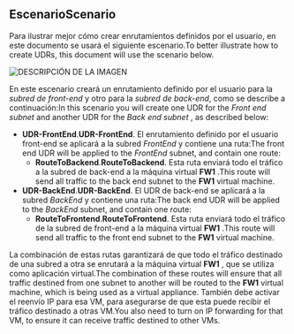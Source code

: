 ## <a name="scenario"></a><span data-ttu-id="a3e2d-101">Escenario</span><span class="sxs-lookup"><span data-stu-id="a3e2d-101">Scenario</span></span>
<span data-ttu-id="a3e2d-102">Para ilustrar mejor cómo crear enrutamientos definidos por el usuario, en este documento se usará el siguiente escenario.</span><span class="sxs-lookup"><span data-stu-id="a3e2d-102">To better illustrate how to create UDRs, this document will use the scenario below.</span></span>

![DESCRIPCIÓN DE LA IMAGEN](./media/virtual-network-create-udr-scenario-include/figure1.png)

<span data-ttu-id="a3e2d-104">En este escenario creará un enrutamiento definido por el usuario para la *subred de front-end* y otro para la *subred de back-end*, como se describe a continuación:</span><span class="sxs-lookup"><span data-stu-id="a3e2d-104">In this scenario you will create one UDR for the *Front end subnet* and another UDR for the *Back end subnet* , as described below:</span></span> 

* <span data-ttu-id="a3e2d-105">**UDR-FrontEnd**.</span><span class="sxs-lookup"><span data-stu-id="a3e2d-105">**UDR-FrontEnd**.</span></span> <span data-ttu-id="a3e2d-106">El enrutamiento definido por el usuario front-end se aplicará a la subred *FrontEnd* y contiene una ruta:</span><span class="sxs-lookup"><span data-stu-id="a3e2d-106">The front end UDR will be applied to the *FrontEnd* subnet, and contain one route:</span></span>    
  * <span data-ttu-id="a3e2d-107">**RouteToBackend**.</span><span class="sxs-lookup"><span data-stu-id="a3e2d-107">**RouteToBackend**.</span></span> <span data-ttu-id="a3e2d-108">Esta ruta enviará todo el tráfico a la subred de back-end a la máquina virtual **FW1** .</span><span class="sxs-lookup"><span data-stu-id="a3e2d-108">This route will send all traffic to the back end subnet to the **FW1** virtual machine.</span></span>
* <span data-ttu-id="a3e2d-109">**UDR-BackEnd**.</span><span class="sxs-lookup"><span data-stu-id="a3e2d-109">**UDR-BackEnd**.</span></span> <span data-ttu-id="a3e2d-110">El UDR de back-end se aplicará a la subred *BackEnd* y contiene una ruta:</span><span class="sxs-lookup"><span data-stu-id="a3e2d-110">The back end UDR will be applied to the *BackEnd* subnet, and contain one route:</span></span>    
  * <span data-ttu-id="a3e2d-111">**RouteToFrontend**.</span><span class="sxs-lookup"><span data-stu-id="a3e2d-111">**RouteToFrontend**.</span></span> <span data-ttu-id="a3e2d-112">Esta ruta enviará todo el tráfico de la subred de front-end a la máquina virtual **FW1** .</span><span class="sxs-lookup"><span data-stu-id="a3e2d-112">This route will send all traffic to the front end subnet to the **FW1** virtual machine.</span></span>

<span data-ttu-id="a3e2d-113">La combinación de estas rutas garantizará de que todo el tráfico destinado de una subred a otra se enrutará a la máquina virtual **FW1** , que se utiliza como aplicación virtual.</span><span class="sxs-lookup"><span data-stu-id="a3e2d-113">The combination of these routes will ensure that all traffic destined from one subnet to another will be routed to the **FW1** virtual machine, which is being used as a virtual appliance.</span></span> <span data-ttu-id="a3e2d-114">También debe activar el reenvío IP para esa VM, para asegurarse de que esta puede recibir el tráfico destinado a otras VM.</span><span class="sxs-lookup"><span data-stu-id="a3e2d-114">You also need to turn on IP forwarding for that VM, to ensure it can receive traffic destined to other VMs.</span></span>

